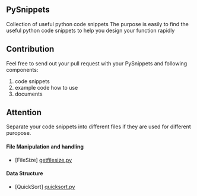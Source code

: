 ## PySnippets
Collection of useful python code snippets
The purpose is easily to find the useful python code snippets to help you design your function rapidly

## Contribution
Feel free to send out your pull request with your PySnippets and following components:  

  1. code snippets
  2. example code how to use
  3. documents

## Attention
Separate your code snippets into different files if they are used for different puropose.


#### File Manipulation and handling
* [FileSize] [getfilesize.py](getfilesize.py)

#### Data Structure
* [QuickSort] [quicksort.py](quicksort.py)




